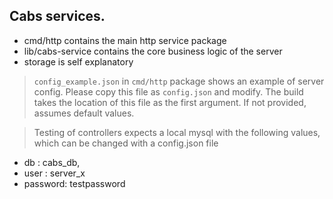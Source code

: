 ## Cabs services.

* cmd/http contains the main http service package
* lib/cabs-service contains the core business logic of the server
* storage is self explanatory

> `config_example.json` in `cmd/http` package shows an example of server config. Please copy this file as `config.json` and modify. The build takes the location of this file as the first argument. If not provided, assumes default values.

> Testing of controllers expects a local mysql with the following values, which can be changed with a config.json file 
* db : cabs_db,
* user : server_x
* password: testpassword

